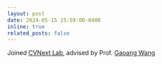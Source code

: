 ```yaml
---
layout: post
date: 2024-05-15 15:59:00-0400
inline: true
related_posts: false
---
```


Joined <a href="https://cvnext.github.io/">CVNext Lab</a>, advised by Prof. <a href="https://person.zju.edu.cn/en/gaoangwang">Gaoang Wang</a>
